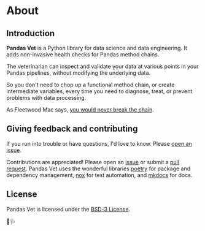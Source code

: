# About

## Introduction

**Pandas Vet** is a Python library for data science and data engineering. It adds non-invasive health checks for Pandas method chains.

The veterinarian can inspect and validate your data at various points in your Pandas pipelines, without modifying the underlying data.

So you don't need to chop up a functional method chain, or create intermediate variables, every time you need to diagnose, treat, or prevent problems with data processing.

As Fleetwood Mac says, [you would never break the chain](https://www.youtube.com/watch?v=xwTPvcPYaOo).


## Giving feedback and contributing

If you run into trouble or have questions, I'd love to know. Please [open an issue](https://github.com/cparmet/pandas-vet/issues).

Contributions are appreciated! Please open an [issue](https://github.com/cparmet/pandas-vet/issues) or submit a [pull request](https://github.com/cparmet/pandas-vet/pulls). Pandas Vet uses the wonderful libraries [poetry](https://python-poetry.org) for package and dependency management, [nox](https://nox.thea.codes/en/stable/) for test automation, and [mkdocs](https://www.mkdocs.org/) for docs.


## License

Pandas Vet is licensed under the [BSD-3 License](https://github.com/cparmet/pandas-vet/blob/main/LICENSE).

🐼🩺
